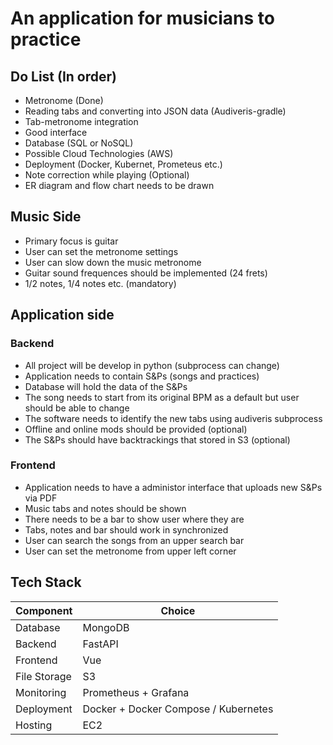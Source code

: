 # An application for musicians to practice
## Do List (In order)
- Metronome (Done)
- Reading tabs and converting into JSON data (Audiveris-gradle)
- Tab-metronome integration
- Good interface
- Database (SQL or NoSQL)
- Possible Cloud Technologies (AWS)
- Deployment (Docker, Kubernet, Prometeus etc.)
- Note correction while playing (Optional)
- ER diagram and flow chart needs to be drawn

## Music Side
- Primary focus is guitar
- User can set the metronome settings
- User can slow down the music metronome
- Guitar sound frequences should be implemented (24 frets)
- 1/2 notes, 1/4 notes etc. (mandatory)

## Application side
### Backend
- All project will be develop in python (subprocess can change)
- Application needs to contain S&Ps (songs and practices)
- Database will hold the data of the S&Ps
- The song needs to start from its original BPM as a default but user should be able to change
- The software needs to identify the new tabs using audiveris subprocess
- Offline and online mods should be provided (optional)
- The S&Ps should have backtrackings that stored in S3 (optional)

### Frontend
- Application needs to have a administor interface that uploads new S&Ps via PDF
- Music tabs and notes should be shown
- There needs to be a bar to show user where they are
- Tabs, notes and bar should work in synchronized
- User can search the songs from an upper search bar
- User can set the metronome from upper left corner 

## Tech Stack
| Component  | Choice |
| ------------- | ------------- |
| Database  | MongoDB  |
| Backend  | FastAPI  |
| Frontend  | Vue  |
| File Storage  | S3 |
| Monitoring  | Prometheus + Grafana  |
| Deployment  | Docker + Docker Compose / Kubernetes |
| Hosting  | EC2  |
